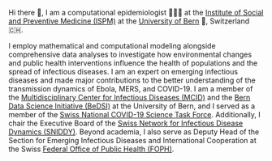 Hi there 👋, I am a computational epidemiologist 👨‍💻🦠 at the [Institute of Social and Preventive Medicine (ISPM)](https://www.ispm.unibe.ch) at the [University of Bern](https://www.unibe.ch) 🏫, Switzerland 🇨🇭.

I employ mathematical and computational modeling alongside comprehensive data analyses to investigate how environmental changes and public health interventions influence the health of populations and the spread of infectious diseases. I am an expert on emerging infectious diseases and made major contributions to the better understanding of the transmission dynamics of Ebola, MERS, and COVID-19. I am a member of the [Multidisciplinary Center for Infectious Diseases (MCID)](https://www.mcid.unibe.ch) and the [Bern Data Science Initiative (BeDSI)](https://www.bedsi.unibe.ch) at the University of Bern, and I served as a member of the [Swiss National COVID-19 Science Task Force](https://sciencetaskforce.ch). Additionally, I chair the Executive Board of the [Swiss Network for Infectious Disease Dynamics (SNIDDY)](https://www.sniddy.ch). Beyond academia, I also serve as Deputy Head of the Section for Emerging Infectious Diseases and International Cooperation at the Swiss [Federal Office of Public Health (FOPH)](https://www.bag.admin.ch).
